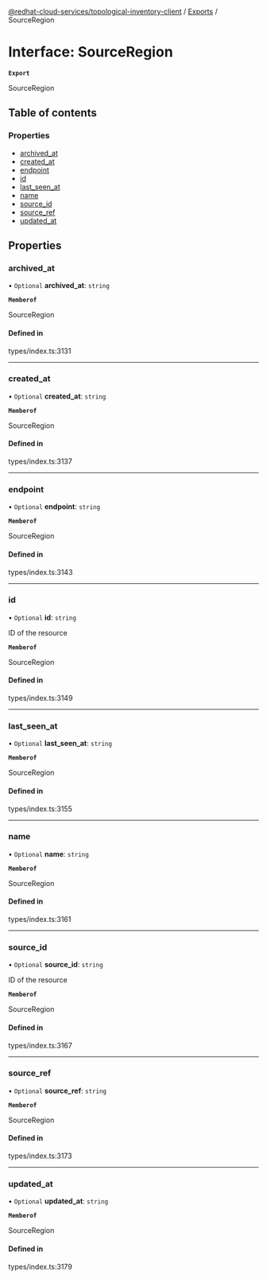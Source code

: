 [@redhat-cloud-services/topological-inventory-client](../README.md) / [Exports](../modules.md) / SourceRegion

# Interface: SourceRegion

**`Export`**

SourceRegion

## Table of contents

### Properties

- [archived\_at](SourceRegion.md#archived_at)
- [created\_at](SourceRegion.md#created_at)
- [endpoint](SourceRegion.md#endpoint)
- [id](SourceRegion.md#id)
- [last\_seen\_at](SourceRegion.md#last_seen_at)
- [name](SourceRegion.md#name)
- [source\_id](SourceRegion.md#source_id)
- [source\_ref](SourceRegion.md#source_ref)
- [updated\_at](SourceRegion.md#updated_at)

## Properties

### archived\_at

• `Optional` **archived\_at**: `string`

**`Memberof`**

SourceRegion

#### Defined in

types/index.ts:3131

___

### created\_at

• `Optional` **created\_at**: `string`

**`Memberof`**

SourceRegion

#### Defined in

types/index.ts:3137

___

### endpoint

• `Optional` **endpoint**: `string`

**`Memberof`**

SourceRegion

#### Defined in

types/index.ts:3143

___

### id

• `Optional` **id**: `string`

ID of the resource

**`Memberof`**

SourceRegion

#### Defined in

types/index.ts:3149

___

### last\_seen\_at

• `Optional` **last\_seen\_at**: `string`

**`Memberof`**

SourceRegion

#### Defined in

types/index.ts:3155

___

### name

• `Optional` **name**: `string`

**`Memberof`**

SourceRegion

#### Defined in

types/index.ts:3161

___

### source\_id

• `Optional` **source\_id**: `string`

ID of the resource

**`Memberof`**

SourceRegion

#### Defined in

types/index.ts:3167

___

### source\_ref

• `Optional` **source\_ref**: `string`

**`Memberof`**

SourceRegion

#### Defined in

types/index.ts:3173

___

### updated\_at

• `Optional` **updated\_at**: `string`

**`Memberof`**

SourceRegion

#### Defined in

types/index.ts:3179
